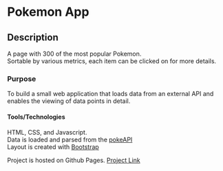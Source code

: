 # Pokemon App

## Description

A page with 300 of the most popular Pokemon.  
Sortable by various metrics, each item can be clicked on for more details.

### Purpose

To build a small web application that loads data from an external API and enables the viewing of data points in detail.

#### Tools/Technologies

HTML, CSS, and Javascript.  
Data is loaded and parsed from the <a href="https://pokeapi.co/" target="_blank">pokeAPI</a>  
Layout is created with <a href="https://getbootstrap.com/" target="_blank">Bootstrap</a>

Project is hosted on Github Pages.
<a href="https://asweeney0101.github.io/Pokemon-App/">Project Link</a>
